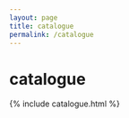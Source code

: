 ```yaml
---
layout: page
title: catalogue
permalink: /catalogue
---
```


# catalogue

{% include catalogue.html %}
